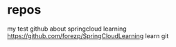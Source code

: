 # repos
my test github
about springcloud learning
https://github.com/forezp/SpringCloudLearning
learn git
